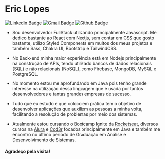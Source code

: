# Eric Lopes

[![Linkedin Badge](https://img.shields.io/badge/-Eric%20Lopes-2f8609?style=flat-square&logo=LinkedIn&logoColor=white&link=https://www.linkedin.com/in/eric-oliveira-lopes/)](https://www.linkedin.com/in/eric-oliveira-lopes/)
[![Gmail Badge](https://img.shields.io/badge/-lopes.eric051@gmail.com-2f8609?style=flat-square&logo=Gmail&logoColor=white&link=mailto:lopes.eric051@gmail.com)](lopes.eric051@gmail.com)
[![Github Badge](https://img.shields.io/badge/-EricEOL-2f8609?style=flat-square&logo=Github&logoColor=white&link=https://github.com/EricEOL)](https://github.com/EricEOL)
 
- Sou desenvolvedor FullStack utilizando principalmente Javascript. Me dedico bastante ao React com Nextjs, sem contar em CSS que gosto bastante, utilizo Styled Components em muitos dos meus projetos e também Sass, Chakra UI, Bootstrap e TailwindCSS. 

- No Back-end minha maior experiência está em Nodejs principalmente na construção de APIs, tendo utilizado bancos de dados relacionais (SQL) e não relacionais (NoSQL), como Firebase, MongoDB, MySQL e PostgreSQL. 

- No momento estou me aprofundando em Java pois tenho grande interesse na utilização dessa linguagem que é usada por tantos desenvolvedores e tantas grandes empresas de sucesso.

- Tudo que eu estudo e que coloco em prática tem o objetivo de desenvolver aplicações que auxiliem as pessoas a minha volta, facilitando a resolução de problemas por meio dos sistemas.

- Atualmente estou cursando o Bootcamp Ignite da [Rocketseat](https://rocketseat.com.br/), diversos cursos na [Alura](https://www.alura.com.br/) e [Cod3r](https://www.cod3r.com.br/) focados principalmente em Java e também me encontro no último período de Graduação em Análise e Desenvolvimento de Sistemas.

#### Agradeço pela visita! 
